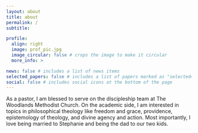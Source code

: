```yaml
---
layout: about
title: about
permalink: /
subtitle:

profile:
  align: right
  image: prof_pic.jpg
  image_circular: false # crops the image to make it circular
  more_info: >

news: false # includes a list of news items
selected_papers: false # includes a list of papers marked as "selected={true}"
social: false # includes social icons at the bottom of the page
---
```


As a pastor, I am blessed to serve on the discipleship team at The Woodlands Methodist Church. On the academic side, I am interested in topics in philosophical theology like freedom and grace, providence, epistemology of theology, and divine agency and action. Most importantly, I love being married to Stephanie and being the dad to our two kids.

